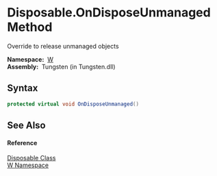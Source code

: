 Disposable.OnDisposeUnmanaged Method
====================================
   Override to release unmanaged objects

  **Namespace:**  [W][1]  
  **Assembly:**  Tungsten (in Tungsten.dll)

Syntax
------

```csharp
protected virtual void OnDisposeUnmanaged()
```


See Also
--------

#### Reference
[Disposable Class][2]  
[W Namespace][1]  

[1]: ../README.md
[2]: README.md